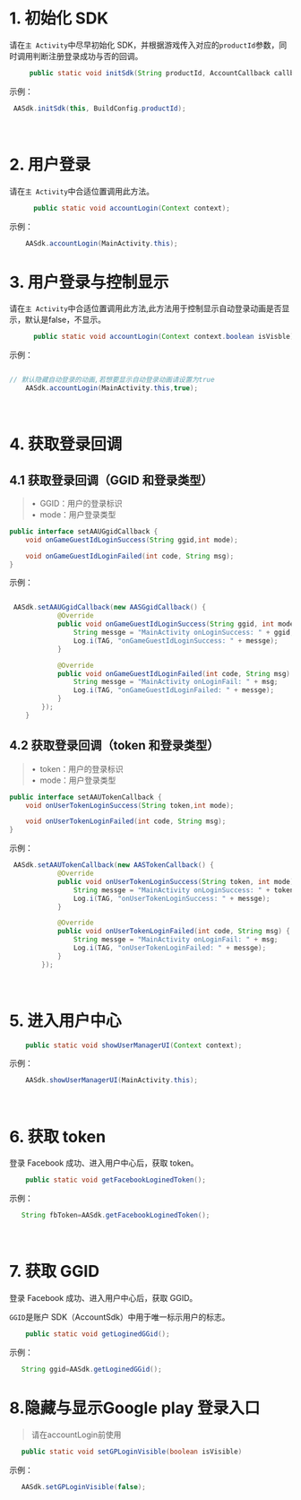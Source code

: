 # 1. 初始化 SDK

请在`主 Activity`中尽早初始化 SDK，并根据游戏传入对应的`productId`参数，同时调用判断注册登录成功与否的回调。

```java
     public static void initSdk(String productId, AccountCallback callback));
```

示例：

```java
 AASdk.initSdk(this, BuildConfig.productId);
```

&ensp;

# 2. 用户登录

请在`主 Activity`中合适位置调用此方法。

```java
      public static void accountLogin(Context context);
```

示例：

```java
    AASdk.accountLogin(MainActivity.this);
```
# 3. 用户登录与控制显示

请在`主 Activity`中合适位置调用此方法,此方法用于控制显示自动登录动画是否显示，默认是false，不显示。

```java
      public static void accountLogin(Context context.boolean isVisble);
```

示例：

```java

// 默认隐藏自动登录的动画,若想要显示自动登录动画请设置为true
    AASdk.accountLogin(MainActivity.this,true);
```

&ensp;

# 4. 获取登录回调

## 4.1 获取登录回调（GGID 和登录类型）
> &bull;&ensp;GGID：用户的登录标识<br>
> &bull;&ensp;mode：用户登录类型</br>

```java
public interface setAAUGgidCallback {
    void onGameGuestIdLoginSuccess(String ggid,int mode);

    void onGameGuestIdLoginFailed(int code, String msg);
}
```

示例：

```java

 AASdk.setAAUGgidCallback(new AASGgidCallback() {
            @Override
            public void onGameGuestIdLoginSuccess(String ggid, int mode) {
                String messge = "MainActivity onLoginSuccess: " + ggid;
                Log.i(TAG, "onGameGuestIdLoginSuccess: " + messge);
            }

            @Override
            public void onGameGuestIdLoginFailed(int code, String msg) {
                String messge = "MainActivity onLoginFail: " + msg;
                Log.i(TAG, "onGameGuestIdLoginFailed: " + messge);
            }
        });
    }
```

## 4.2 获取登录回调（token 和登录类型）
> &bull;&ensp;token：用户的登录标识<br>
> &bull;&ensp;mode：用户登录类型</br>

```java
public interface setAAUTokenCallback {
    void onUserTokenLoginSuccess(String token,int mode);

    void onUserTokenLoginFailed(int code, String msg);
}
```

示例：

```java
 AASdk.setAAUTokenCallback(new AASTokenCallback() {
            @Override
            public void onUserTokenLoginSuccess(String token, int mode) {
                String messge = "MainActivity onLoginSuccess: " + token;
                Log.i(TAG, "onUserTokenLoginSuccess: " + messge);
            }

            @Override
            public void onUserTokenLoginFailed(int code, String msg) {
                String messge = "MainActivity onLoginFail: " + msg;
                Log.i(TAG, "onUserTokenLoginFailed: " + messge);
            }
        });
```
&ensp;

# 5. 进入用户中心

```java
    public static void showUserManagerUI(Context context);
```

示例：

```java
    AASdk.showUserManagerUI(MainActivity.this);
```
&ensp;
# 6. 获取 token

登录 Facebook 成功、进入用户中心后，获取 token。

```java
    public static void getFacebookLoginedToken();
```

示例：

```java
   String fbToken=AASdk.getFacebookLoginedToken();
```
&ensp;
# 7. 获取 GGID

登录 Facebook 成功、进入用户中心后，获取 GGID。

`GGID`是账户 SDK（AccountSdk）中用于唯一标示用户的标志。

```java
    public static void getLoginedGGid();
```

示例：

```java
   String ggid=AASdk.getLoginedGGid();
```
# 8.隐藏与显示Google play 登录入口
> 请在accountLogin前使用

```java
   public static void setGPLoginVisible(boolean isVisible)
```

示例：

```java
   AASdk.setGPLoginVisible(false);
```
